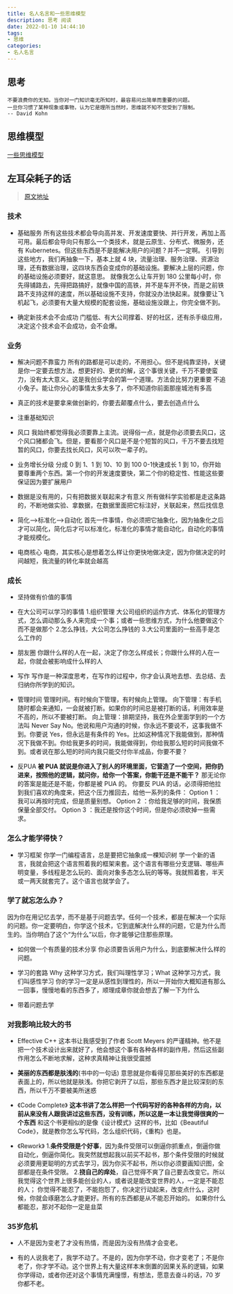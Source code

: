 ```yaml
---
title: 名人名言和一些思维模型
description: 思考 阅读
date: 2022-01-10 14:44:10
tags:
- 思维
categories:
- 名人名言
---
```


## 思考
```textmate
不要浪费你的无知。当你对一门知识毫无所知时，最容易问出简单而重要的问题。
一旦你习惯了某种现象或事物，认为它是理所当然时，思维就不知不觉受到了限制。
-- David Kohn
```

## 思维模型
[一些思维模型](https://mp.weixin.qq.com/s/ZvNWabq0339YEOhmUOdCKA)

## 左耳朵耗子的话
> [原文地址](https://mp.weixin.qq.com/s/bOnW8gDJ-dXp4KbAjhDw9A)

### 技术
- 基础服务
  所有这些技术都会导向高并发、开发速度要快、并行开发，再加上高可用。最后都会导向只有那么一个类技术，就是云原生、分布式、微服务，还有 Kubernetes。但这些东西是不是能解决用户的问题？并不一定啊。
  引导到这些地方，我们再抽象一下，基本上就 4 块，流量治理、服务治理、资源治理，还有数据治理，这四块东西会变成你的基础设施。要解决上层的问题，你的基础设施必须要好，就这意思。
  就像我怎么让车开到 180 公里每小时，你先得铺路去，先得把路搞好，就像中国的高铁，并不是车开不快，而是之前铁路不支持这样的速度，所以基础设施不支持，你就没办法快起来。就像要让飞机起飞，必须要有大量大规模的配套设施，基础设施没跟上，你完全做不到。

- 确定新技术会不会成功
  门槛低、有大公司撑着、好的社区，还有杀手级应用，决定这个技术会不会成功，会不会爆。

### 业务
- 解决问题不靠蛮力
  所有的路都是可以走的，不用担心。但不是纯靠坚持，关键是你一定要去想方法，想更好的、更优的解，这个事很关键，千万不要使蛮力，没有太大意义。这是我创业学会的第一个道理。方法会比努力更重要
  不追小兔子。能让你分心的事情太多太多了，你不知道你前面那座城池有多高

- 真正的技术是要拿来做创新的，你要去颠覆点什么，要去创造点什么
 
- 注重基础知识

- 风口
  我始终都觉得我必须要靠上主流。说得俗一点，就是你必须要去风口，这个风口猪都会飞。但是，要看那个风口是不是个短暂的风口，千万不要去找短暂的风口，你要去找长风口，风可以吹一辈子的。

- 业务增长分级
  分成 0 到 1、1 到 10、10 到 100
  0-1快速成长
  1 到 10，你开始要尊重两个东西。第一个你的开发速度要快，第二个你的稳定性、性能这些要保证因为要扩展用户

- 数据是没有用的，只有把数据关联起来才有意义
  所有做科学实验都是走这条路的，不断地做实验、拿数据，在数据里面把它标注好，关联起来，然后找信息

- 简化—>标准化—>自动化
  首先一件事情，你必须把它抽象化，因为抽象化之后才可以简化，简化后才可以标准化，标准化的事情才能自动化，自动化的事情才能规模化。

- 电商核心
  电商，其实核心是想着怎么样让你更快地做决定，因为你做决定的时间越短，我流量的转化率就会越高

### 成长
- 坚持做有价值的事情

- 在大公司可以学习的事情
  1.组织管理
  大公司组织的运作方式、体系化的管理方式，怎么调动那么多人来完成一个事；或者一些思维方式，为什么他要做这个而不是做那个
  2.怎么挣钱，大公司怎么挣钱的
  3.大公司里面的一些高手是怎么工作的

- 朋友圈
  你跟什么样的人在一起，决定了你怎么样成长；你跟什么样的人在一起，你就会被影响成什么样的人

- 写作
  写作是一种深度思考，在写作的过程中，你才会认真地去想、去总结、去归纳你所学到的知识。

- 管理时间
  管理时间。有时候向下管理，有时候向上管理。
  向下管理：有手机随时都会来通知，一会就被打断。如果你的时间总是被打断的话，利用效率是不高的，所以不要被打断。
  向上管理：排期坚持，我在外企里面学到的一个方法叫 Never Say No。他说和用户沟通的时候，你永远不要说不，这事我做不到。你要说 Yes，但永远是有条件的 Yes。比如这种情况下我能做到，那种情况下我做不到。你给我更多的时间，我能做得到，你给我那么短的时间我做不到。或者说在那么短的时间内我只能交付你半成品，你要不要？

- 反PUA
  **被 PUA 就说是你进入了别人的环境里面，它营造了一个空间，把你扔进来，按照他的逻辑，就问你，给你一个答案，你能干还是不能干？**
  那无论你的答案是能还是不能，你都是被 PUA 的。
  你要反 PUA 的话，必须得把他拉到我们喜欢的角度来，把这个压力推回去，给他一系列的条件：
  Option 1 ：我可以再按时完成，但是质量别想。
  Option 2 ：你给我足够的时间，我保质保量全部交付。
  Option 3 ：我还是按你这个时间，但是你必须砍掉一些需求。

### 怎么才能学得快？
- 学习框架
  你学一门编程语言，总是要把它抽象成一棵知识树
  学一个新的语言，我就会把这个语言照着我的框架来套。这个语言有哪些分支逻辑、哪些声明变量，多线程是怎么玩的、面向对象多态怎么玩的等等。我就照着套，半天或一两天就套完了。这个语言也就学会了。

### 学了就忘怎么办？
  因为你在用记忆去学，而不是基于问题去学。任何一个技术，都是在解决一个实际的问题。你一定要明白，你学这个技术，它到底解决什么样的问题，它是为什么而生的。当你明白了这个“为什么”以后，你才能够记住那些原理。
- 如何做一个有质量的技术分享
  你必须要告诉用户为什么，到底要解决什么样的问题。

- 学习的套路
  Why 这种学习方式，我们叫理性学习；What 这种学习方式，我们叫感性学习
  你的学习一定是从感性到理性的，所以一开始你大概知道有那么一回事，慢慢地看的东西多了，顺理成章你就会想去了解一下为什么

- 带着问题去学

### 对我影响比较大的书
- Effective C++
  这本书让我感受到了作者 Scott Meyers 的严谨精神。他不是把一个技术设计出来就好了，他会想这个事有各种各样的副作用，然后这些副作用怎么不断地求解，这种求真精神让我很受震撼

- **美丽的东西都是肤浅的**(书中的一句话)
  意思就是你看得见那些美好的东西都是表面上的，所以他就是肤浅。你把它剥开了以后，那些东西才是比较深刻的东西，所以千万不要被美所迷惑

- 《Code Complete》
  **这本书讲了怎么样把一个代码写好的各种各样的方向，以前从来没有人跟我讲过这些东西，没有训练，所以这是一本让我觉得很爽的一个东西**
  和这个书更相似的是像《设计模式》这样的书，比如《Beautiful Code》，就是教你怎么写代码，怎么组织代码，《重构》也是。

- 《Rework》
  1.**条件受限是个好事**，因为条件受限可以倒逼你抓重点，倒逼你做自动化，倒逼你简化。我突然就想起我以前买不起书，那个条件受限的时候就必须要用更聪明的方式去学习，因为你买不起书，所以你必须要画知识图，全部都是在条件受限。
  2.**挠自己的痒处**，自己觉得不爽了自己要去改变它。所以我觉得这个世界上很多能创业的人，或者说是能改变世界的人，一定是不能忍的人；
  你觉得不能忍了，不能抱怨了，你决定行动起来，改变点什么，这时候，你就会琢磨怎么才能更好。所有的东西都是从不能忍开始的。
  如果你什么都能忍，那对不起你一定是韭菜

### 35岁危机
- 人不是因为变老了才没有热情，而是因为没有热情才会变老。

- 有的人说我老了，我学不动了。不是的，因为你学不动，你才变老了；不是你老了，你才学不动。这个世界上有大量这样本末倒置的因果关系的逻辑，如果你学得动，或者你还对这个事情充满憧憬，有想法，愿意去奋斗的话，70 岁你都不老。
